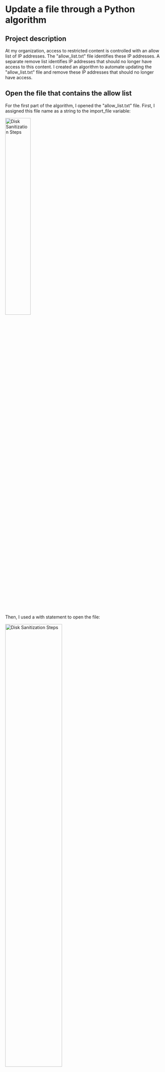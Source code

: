 
<h1>Update a file through a Python algorithm


</h1>
<h2>Project description</h2>

At my organization, access to restricted content is controlled with an allow list of IP addresses. The "allow_list.txt" file identifies these IP addresses. A separate remove list identifies IP addresses that should no longer have access to this content. I created an algorithm to automate updating the "allow_list.txt" file and remove these IP addresses that should no longer have access. 
<br />

<h2>Open the file that contains the allow list
</h2>

For the first part of the algorithm, I opened the "allow_list.txt" file. First, I assigned this file name as a string to the import_file variable:

<img src="https://imgur.com/2DCs5Ax.png" height="40%" width="40%" alt="Disk Sanitization Steps"/>

Then, I used a with statement to open the file:

<img src="https://imgur.com/0bq7do9.png" height="60%" width="60%" alt="Disk Sanitization Steps"/>

In my algorithm, the with statement is used with the .open() function in read mode to open the allow list file for the purpose of reading it. The purpose of opening the file is to allow me to access the IP addresses stored in the allow list file. The with keyword will help manage the resources by closing the file after exiting the with statement. In the code with open(import_file, "r") as file:, the open() function has two parameters. The first identifies the file to import, and then the second indicates what I want to do with the file. In this case, "r" indicates that I want to read it. The code also uses the as keyword to assign a variable named file; file stores the output of the .open() function while I work within the with statement.
<br />

<h2>Read the file contents
</h2>

In order to read the file contents, I used the .read() method to convert it into the string.

<img src="https://imgur.com/E0tm1oy.png" height="80%" width="80%" alt="Disk Sanitization Steps"/>

When using an .open() function that includes the argument "r" for “read,” I can call the .read() function in the body of the with statement. The .read() method converts the file into a string and allows me to read it. I applied the .read() method to the file variable identified in the with statement. Then, I assigned the string output of this method to the variable ip_addresses. 

In summary, this code reads the contents of the "allow_list.txt" file into a string format that allows me to later use the string to organize and extract data in my Python program.

<h2>Convert the string into a list
</h2>

In order to remove individual IP addresses from the allow list, I needed it to be in list format. Therefore, I next used the .split() method to convert the ip_addresses string into a list:

<img src="https://imgur.com/sMtWhdf.png" height="60%" width="60%" alt="Disk Sanitization Steps"/>

The .split() function is called by appending it to a string variable. It works by converting the contents of a string to a list. The purpose of splitting ip_addresses into a list is to make it easier to remove IP addresses from the allow list. By default, the .split() function splits the text by whitespace into list elements. In this algorithm, the .split() function takes the data stored in the variable ip_addresses, which is a string of IP addresses that are each separated by a whitespace, and it converts this string into a list of IP addresses. To store this list, I reassigned it back to the variable ip_addresses. 

<h2>Iterate through the remove list
</h2>

A key part of my algorithm involves iterating through the IP addresses that are elements in the remove_list. To do this, I incorporated a for loop:

<img src="https://imgur.com/lKyY3GD.png" height="40%" width="40%" alt="Disk Sanitization Steps"/>

The for loop in Python repeats code for a specified sequence. The overall purpose of the for loop in a Python algorithm like this is to apply specific code statements to all elements in a sequence. The for keyword starts the for loop. It is followed by the loop variable element and the keyword in. The keyword in indicates to iterate through the sequence ip_addresses and assign each value to the loop variable element. 

<h2>Remove IP addresses that are on the remove list
</h2>

My algorithm requires removing any IP address from the allow list, ip_addresses, that is also contained in remove_list.  Because there were not any duplicates in ip_addresses, I was able to use the following code to do this:

<img src="https://i.imgur.com/onBjbNV.png" height="65%" width="65%" alt="Disk Sanitization Steps"/>

First, within my for loop, I created a conditional that evaluated whether or not the loop variable element was found in the ip_addresses list. I did this because applying .remove() to elements that were not found in ip_addresses would result in an error. 

Then, within that conditional, I applied .remove() to ip_addresses. I passed in the loop variable element as the argument so that each IP address that was in the remove_list would be removed from ip_addresses.

<h2>Update the file with the revised list of IP addresses 
</h2>

As a final step in my algorithm, I needed to update the allow list file with the revised list of IP addresses. To do so, I first needed to convert the list back into a string. I used the .join() method for this:

<img src="https://i.imgur.com/ySm7coM.png" height="75%" width="75%" alt="Disk Sanitization Steps"/>

The .join() method combines all items in an iterable into a string. The .join() method is applied to a string containing characters that will separate the elements in the iterable once joined into a string. In this algorithm, I used the .join() method to create a string from the list ip_addresses so that I could pass it in as an argument to the .write() method when writing to the file "allow_list.txt". I used the string ("\n") as the separator to instruct Python to place each element on a new line. 

Then, I used another with statement and the .write() method to update the file:

<img src="https://i.imgur.com/UWUhQWH.png" height="55%" width="55%" alt="Disk Sanitization Steps"/>

This time, I used a second argument of "w" with the open() function in my with statement. This argument indicates that I want to open a file to write over its contents. When using this argument "w", I can call the .write() function in the body of the with statement. The .write() function writes string data to a specified file and replaces any existing file content. 
In this case I wanted to write the updated allow list as a string to the file "allow_list.txt". This way, the restricted content will no longer be accessible to any IP addresses that were removed from the allow list. To rewrite the file, I appended the .write() function to the file object file that I identified in the with statement. I passed in the ip_addresses variable as the argument to specify that the contents of the file specified in the with statement should be replaced with the data in this variable.

<h2>Summary
</h2>

I created an algorithm that removes IP addresses identified in a remove_list variable from the "allow_list.txt" file of approved IP addresses. This algorithm involved opening the file, converting it to a string to be read, and then converting this string to a list stored in the variable ip_addresses. I then iterated through the IP addresses in remove_list. With each iteration, I evaluated if the element was part of the ip_addresses list. If it was, I applied the .remove() method to it to remove the element from ip_addresses.. After this, I used the .join() method to convert the ip_addresses back into a string so that I could write over the contents of the "allow_list.txt" file with the revised list of IP addresses.









